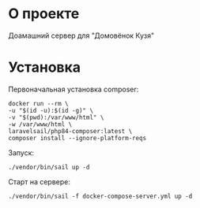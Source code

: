 # О проекте
Доамашний сервер для "Домовёнок Кузя"
# Установка
Первоначальная установка composer:
```
docker run --rm \
-u "$(id -u):$(id -g)" \
-v "$(pwd):/var/www/html" \
-w /var/www/html \
laravelsail/php84-composer:latest \
composer install --ignore-platform-reqs
```

Запуск:
```
./vendor/bin/sail up -d
```

Старт на сервере:
```
./vendor/bin/sail -f docker-compose-server.yml up -d
```
